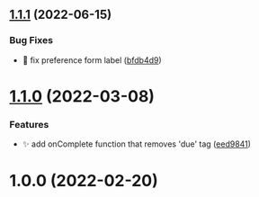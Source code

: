 ## [1.1.1](https://github.com/ksalzke/tag-tasks-due-today-for-omnifocus/compare/v1.1.0...v1.1.1) (2022-06-15)


### Bug Fixes

* :lipstick: fix preference form label ([bfdb4d9](https://github.com/ksalzke/tag-tasks-due-today-for-omnifocus/commit/bfdb4d9d7f6c3e263bc5af9e6357fe0acf936afd))



# [1.1.0](https://github.com/ksalzke/tag-tasks-due-today-for-omnifocus/compare/v1.0.0...v1.1.0) (2022-03-08)


### Features

* :sparkles: add onComplete function that removes 'due' tag ([eed9841](https://github.com/ksalzke/tag-tasks-due-today-for-omnifocus/commit/eed984118e91dae27ae12ac53e080c2276c5789d))



# 1.0.0 (2022-02-20)



